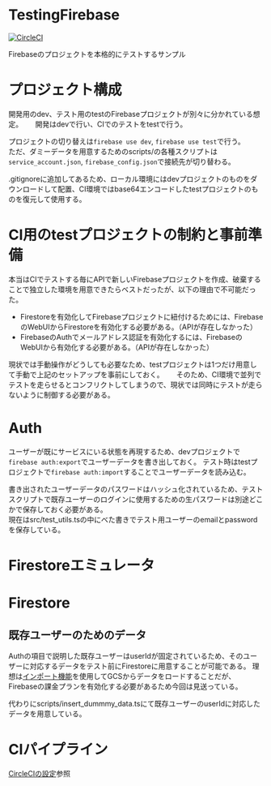 # TestingFirebase
[![CircleCI](https://circleci.com/gh/Kesin11/TestingFirebase/tree/master.svg?style=svg)](https://circleci.com/gh/Kesin11/TestingFirebase/tree/master)

Firebaseのプロジェクトを本格的にテストするサンプル

# プロジェクト構成
開発用のdev、テスト用のtestのFirebaseプロジェクトが別々に分かれている想定。　　
開発はdevで行い、CIでのテストをtestで行う。

プロジェクトの切り替えは`firebase use dev`, `firebase use test`で行う。  
ただ、ダミーデータを用意するためのscripts/の各種スクリプトは`service_account.json`, `firebase_config.json`で接続先が切り替わる。

.gitignoreに追加してあるため、ローカル環境にはdevプロジェクトのものをダウンロードして配置、CI環境ではbase64エンコードしたtestプロジェクトのものを復元して使用する。

# CI用のtestプロジェクトの制約と事前準備
本当はCIでテストする毎にAPIで新しいFirebaseプロジェクトを作成、破棄することで独立した環境を用意できたらベストだったが、以下の理由で不可能だった。

- Firestoreを有効化してFirebaseプロジェクトに紐付けるためには、FirebaseのWebUIからFirestoreを有効化する必要がある。（APIが存在しなかった）
- FirebaseのAuthでメールアドレス認証を有効化するには、FirebaseのWebUIから有効化する必要がある。（APIが存在しなかった）

現状では手動操作がどうしても必要なため、testプロジェクトは1つだけ用意して手動で上記のセットアップを事前にしておく。　　
そのため、CI環境で並列でテストを走らせるとコンフリクトしてしまうので、現状では同時にテストが走らないように制御する必要がある。

# Auth
ユーザーが既にサービスにいる状態を再現するため、devプロジェクトで`firebase auth:export`でユーザーデータを書き出しておく。
テスト時はtestプロジェクトで`firebase auth:import`することでユーザーデータを読み込む。

書き出されたユーザーデータのパスワードはハッシュ化されているため、テストスクリプトで既存ユーザーのログインに使用するための生パスワードは別途どこかで保存しておく必要がある。  
現在はsrc/test_utils.tsの中にべた書きでテスト用ユーザーのemailとpasswordを保存している。

# Firestoreエミュレータ

# Firestore
## 既存ユーザーのためのデータ
Authの項目で説明した既存ユーザーはuserIdが固定されているため、そのユーザーに対応するデータをテスト前にFirestoreに用意することが可能である。
理想は[インポート機能](https://firebase.google.com/docs/firestore/manage-data/export-import)を使用してGCSからデータをロードすることだが、Firebaseの課金プランを有効化する必要があるため今回は見送っている。

代わりにscripts/insert_dummmy_data.tsにて既存ユーザーのuserIdに対応したデータを用意している。

# CIパイプライン
[CircleCIの設定](./.circleci/config.yml)参照